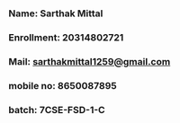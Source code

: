 
### Name: Sarthak Mittal 
### Enrollment: 20314802721
### Mail: sarthakmittal1259@gmail.com
### mobile no: 8650087895
### batch: 7CSE-FSD-1-C
